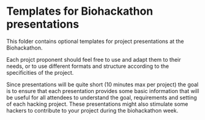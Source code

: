 # Templates for Biohackathon presentations

This folder contains optional templates for project presentations at the Biohackathon. 

Each projct proponent should feel free to use and adapt them to their needs, or to use different formats and structure according to the specificities of the project. 

Since presentations will be quite short (10 minutes max per project) the goal is to ensure that each presentation provides some basic information that will be useful for all attendees to understand the goal, requirements and setting of each hacking project. These presentations might also stimulate some hackers to contribute to your project during the biohackathon week.


